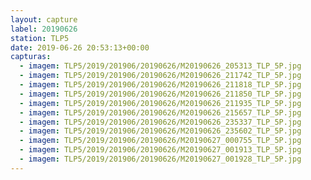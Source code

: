 ```yaml
---
layout: capture
label: 20190626
station: TLP5
date: 2019-06-26 20:53:13+00:00
capturas:
  - imagem: TLP5/2019/201906/20190626/M20190626_205313_TLP_5P.jpg
  - imagem: TLP5/2019/201906/20190626/M20190626_211742_TLP_5P.jpg
  - imagem: TLP5/2019/201906/20190626/M20190626_211818_TLP_5P.jpg
  - imagem: TLP5/2019/201906/20190626/M20190626_211850_TLP_5P.jpg
  - imagem: TLP5/2019/201906/20190626/M20190626_211935_TLP_5P.jpg
  - imagem: TLP5/2019/201906/20190626/M20190626_215657_TLP_5P.jpg
  - imagem: TLP5/2019/201906/20190626/M20190626_235337_TLP_5P.jpg
  - imagem: TLP5/2019/201906/20190626/M20190626_235602_TLP_5P.jpg
  - imagem: TLP5/2019/201906/20190626/M20190627_000755_TLP_5P.jpg
  - imagem: TLP5/2019/201906/20190626/M20190627_001913_TLP_5P.jpg
  - imagem: TLP5/2019/201906/20190626/M20190627_001928_TLP_5P.jpg
---
```


